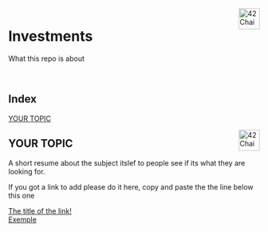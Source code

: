 <img src="https://cdn.discordapp.com/attachments/907996802580611102/916682965419958282/42chain-icon_copy.png?width=400&height=400" alt="42Chain Logo" width="42px" height="42px" align="right"/>
<h1>Investments</h1>

<p> What this repo is about</p>
<br>
<h2> Index </h2>
<p><a href="#YOUR TOPIC">
  YOUR TOPIC
  </a></p>

<img src="https://cdn.discordapp.com/attachments/907996802580611102/916682965419958282/42chain-icon_copy.png?width=400&height=400" alt="42Chain Logo" width="42px" height="42px" align="right"/>
<h2 id="YOUR TOPIC">YOUR TOPIC</h2>
<p> A short resume about the subject itslef to people see if its what they are looking for.</p>
<p> If you got a link to add please do it here, copy and paste the the line below this one </p>
<a href="URL" target="_blank">The title of the link!</a> 
<br>
<a href="https://github.com/benmaia/42chain_learning_resources" target="_blank">Exemple</a>
<!-- Don't forget the <br> between links!!!! -->



<!-- <img src="https://cdn.discordapp.com/attachments/907996802580611102/916682965419958282/42chain-icon_copy.png?width=400&height=400" alt="42Chain Logo" width="42px" height="42px" align="right"/>
<h2 id="YOUR TOPIC">YOUR TOPIC</h2>
<p> A short resume about the subject itslef to people see if its what they are looking for.</p>
<p> If you got a link to add please do it here, copy and paste the the line "<a ... </a> </p>
<a href="URL" target="_blank">The title of the link!</a> 
<br>
<a href="https://github.com/benmaia/42chain_learning_resources" target="_blank">Exemple</a>
DONT'T FORGET THE <BR> BETWEEN LINKS!!!!-->


